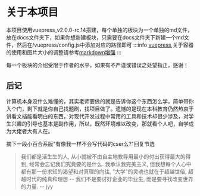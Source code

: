 # 关于本项目

本项目使用vuepress_v2.0.0-rc.14搭建，每个单独的板块为一个单独的md文件，放在docs文件夹下，如果你想新建板块，只需要在docs文件夹下新建一个md文件，然后在/vuepress/config.js中添加对应的路径即可
:::info
[vuepress](https://vuepress.vuejs.org/zh/),关于容器的使用和图片大小的调整请参考[markdown增强](https://plugin-md-enhance.vuejs.press/zh/)
:::

每一个板块的介绍受限于作者的水平，如果有不严谨或错误之处望指正，感谢！

## 后记

计算机本身没什么难懂的，其实老师要做的就是告诉你这个东西怎么学，简单带你入个门，剩下就是你自己找题刷，找项目做了。遗憾的是现在本科教育仍然热衷于讲看文档能看明白的东西，对现代开发过程中常用的工具和技术却很少涉及，对学生兴趣的引导也基本是副作用，所以，既然环境难以改变，那就看个人吧，自学成为大佬者大有人在。

摘下一段小百合系版"有像我一样不会写代码的cser么?"回复节选

> 我们都是活生生的人, 从小就被不由自主地教导用最小的付出获得最大的得到, 经常会忘记我们究竟要的是什么. 我承认我完美主义, 但我想每个人心中都有那一份求知的渴望和对真理的向往, "大学"的灵魂也就在于超越世俗, 超越时代的纯真和理想 -- 我们不是要讨好企业的毕业生, 而是要寻找改变世界的力量. -- jyy


<CommentService/>
